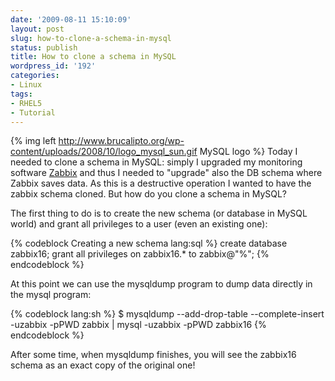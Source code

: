 ```yaml
---
date: '2009-08-11 15:10:09'
layout: post
slug: how-to-clone-a-schema-in-mysql
status: publish
title: How to clone a schema in MySQL
wordpress_id: '192'
categories:
- Linux
tags:
- RHEL5
- Tutorial
---
```


{% img left http://www.brucalipto.org/wp-content/uploads/2008/10/logo_mysql_sun.gif MySQL logo %} Today I needed to clone a schema in MySQL: simply I upgraded my monitoring software [Zabbix](http://www.zabbix.com/) and thus I needed to "upgrade" also the DB schema where Zabbix saves data. As this is a destructive operation I wanted to have the zabbix schema cloned. But how do you clone a schema in MySQL?

The first thing to do is to create the new schema (or database in MySQL world) and grant all privileges to a user (even an existing one):

{% codeblock Creating a new schema lang:sql %}
create database zabbix16;
grant all privileges on zabbix16.* to zabbix@"%";
{% endcodeblock %}

At this point we can use the mysqldump program to dump data directly in the mysql program:

{% codeblock lang:sh %}
$ mysqldump --add-drop-table --complete-insert \
  -uzabbix -pPWD zabbix | mysql -uzabbix -pPWD zabbix16
{% endcodeblock %}

After some time, when mysqldump finishes, you will see the zabbix16 schema as an exact copy of the original one!
